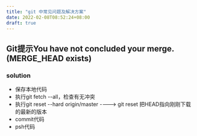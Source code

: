 ```yaml
---
title: "git 中常见问题及解决方案"
date: 2022-02-08T08:52:24+08:00
draft: true
---
```


## Git提示You have not concluded your merge. (MERGE_HEAD exists) 

### solution

- 保存本地代码
- 执行git fetch --all，检查有无冲突
- 执行git reset --hard origin/master ----> git reset 把HEAD指向刚刚下载的最新的版本
- commit代码
- psh代码
